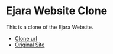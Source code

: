 # Ejara Website Clone

This is a clone of the Ejara Website.


- [Clone url](https://ejara-website-clone.onrender.com/) 
- [Original Site](https://ejara.io/) 